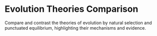 # Evolution Theories Comparison

Compare and contrast the theories of evolution by natural selection and punctuated equilibrium, highlighting their mechanisms and evidence.